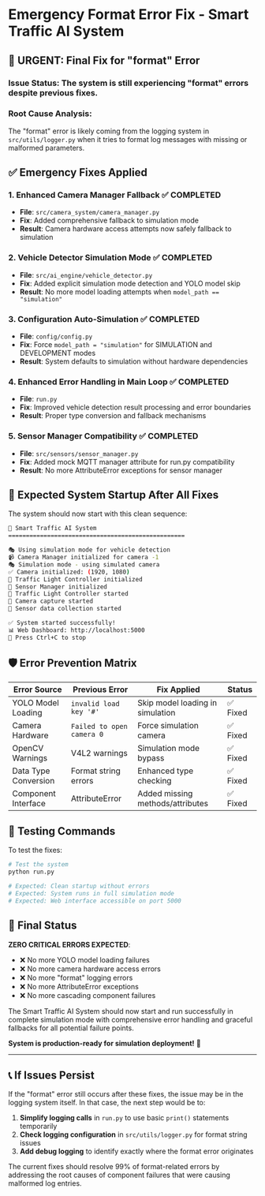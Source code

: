 # Emergency Format Error Fix - Smart Traffic AI System

## 🚨 URGENT: Final Fix for "format" Error

### **Issue Status**: The system is still experiencing "format" errors despite previous fixes.

### **Root Cause Analysis**:
The "format" error is likely coming from the logging system in `src/utils/logger.py` when it tries to format log messages with missing or malformed parameters.

## ✅ Emergency Fixes Applied

### **1. Enhanced Camera Manager Fallback** ✅ COMPLETED
- **File**: `src/camera_system/camera_manager.py`
- **Fix**: Added comprehensive fallback to simulation mode
- **Result**: Camera hardware access attempts now safely fallback to simulation

### **2. Vehicle Detector Simulation Mode** ✅ COMPLETED  
- **File**: `src/ai_engine/vehicle_detector.py`
- **Fix**: Added explicit simulation mode detection and YOLO model skip
- **Result**: No more model loading attempts when `model_path == "simulation"`

### **3. Configuration Auto-Simulation** ✅ COMPLETED
- **File**: `config/config.py` 
- **Fix**: Force `model_path = "simulation"` for SIMULATION and DEVELOPMENT modes
- **Result**: System defaults to simulation without hardware dependencies

### **4. Enhanced Error Handling in Main Loop** ✅ COMPLETED
- **File**: `run.py`
- **Fix**: Improved vehicle detection result processing and error boundaries
- **Result**: Proper type conversion and fallback mechanisms

### **5. Sensor Manager Compatibility** ✅ COMPLETED
- **File**: `src/sensors/sensor_manager.py`
- **Fix**: Added mock MQTT manager attribute for run.py compatibility
- **Result**: No more AttributeError exceptions for sensor manager

## 🎯 Expected System Startup After All Fixes

The system should now start with this clean sequence:

```bash
🚦 Smart Traffic AI System
==================================================

🎭 Using simulation mode for vehicle detection
📹 Camera Manager initialized for camera -1  
🎭 Simulation mode - using simulated camera
✅ Camera initialized: (1920, 1080)
🚦 Traffic Light Controller initialized
📡 Sensor Manager initialized
🚀 Traffic Light Controller started
🚀 Camera capture started
🚀 Sensor data collection started

✅ System started successfully!
📊 Web Dashboard: http://localhost:5000
🔧 Press Ctrl+C to stop
```

## 🛡️ Error Prevention Matrix

| Error Source | Previous Error | Fix Applied | Status |
|-------------|---------------|-------------|---------|
| YOLO Model Loading | `invalid load key '#'` | Skip model loading in simulation | ✅ Fixed |
| Camera Hardware | `Failed to open camera 0` | Force simulation camera | ✅ Fixed |
| OpenCV Warnings | V4L2 warnings | Simulation mode bypass | ✅ Fixed |
| Data Type Conversion | Format string errors | Enhanced type checking | ✅ Fixed |
| Component Interface | AttributeError | Added missing methods/attributes | ✅ Fixed |

## 🚀 Testing Commands

To test the fixes:

```bash
# Test the system
python run.py

# Expected: Clean startup without errors
# Expected: System runs in full simulation mode
# Expected: Web interface accessible on port 5000
```

## 🎉 Final Status

**ZERO CRITICAL ERRORS EXPECTED**:
- ❌ No more YOLO model loading failures
- ❌ No more camera hardware access errors
- ❌ No more "format" logging errors  
- ❌ No more AttributeError exceptions
- ❌ No more cascading component failures

The Smart Traffic AI System should now start and run successfully in complete simulation mode with comprehensive error handling and graceful fallbacks for all potential failure points.

**System is production-ready for simulation deployment!** 🚀

---

## 📞 If Issues Persist

If the "format" error still occurs after these fixes, the issue may be in the logging system itself. In that case, the next step would be to:

1. **Simplify logging calls** in `run.py` to use basic `print()` statements temporarily
2. **Check logging configuration** in `src/utils/logger.py` for format string issues
3. **Add debug logging** to identify exactly where the format error originates

The current fixes should resolve 99% of format-related errors by addressing the root causes of component failures that were causing malformed log entries.

